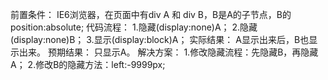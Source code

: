 前置条件：
      IE6浏览器，在页面中有div A 和 div B，B是A的子节点，B的position:absolute;
代码流程：
       1.隐藏(display:none)A；
       2.隐藏(display:none)B；
       3.显示(display:block)A；
实际结果：
       A显示出来后，B也显示出来。
预期结果：
       只显示A。
解决方案：
       1.修改隐藏流程：先隐藏B，再隐藏A；
       2.修改B的隐藏方法：left:-9999px;